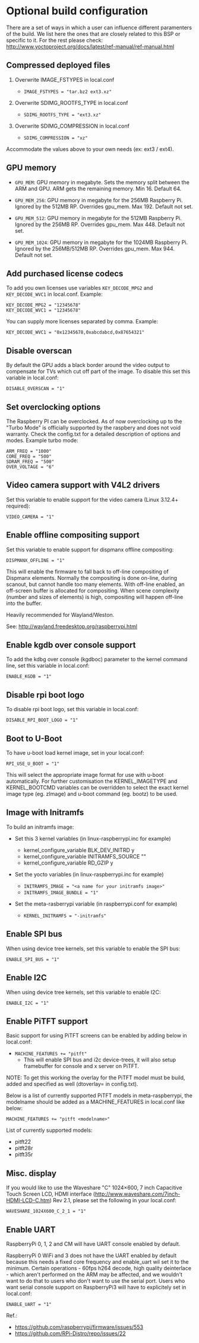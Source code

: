 # Optional build configuration

There are a set of ways in which a user can influence different paramenters of
the build. We list here the ones that are closely related to this BSP or
specific to it. For the rest please check:
<http://www.yoctoproject.org/docs/latest/ref-manual/ref-manual.html>

## Compressed deployed files

1. Overwrite IMAGE_FSTYPES in local.conf
    * `IMAGE_FSTYPES = "tar.bz2 ext3.xz"`

2. Overwrite SDIMG_ROOTFS_TYPE in local.conf
    * `SDIMG_ROOTFS_TYPE = "ext3.xz"`

3. Overwrite SDIMG_COMPRESSION in local.conf
    * `SDIMG_COMPRESSION = "xz"`

Accommodate the values above to your own needs (ex: ext3 / ext4).

## GPU memory

* `GPU_MEM`: GPU memory in megabyte. Sets the memory split between the ARM and
  GPU. ARM gets the remaining memory. Min 16. Default 64.

* `GPU_MEM_256`: GPU memory in megabyte for the 256MB Raspberry Pi. Ignored by
  the 512MB RP. Overrides gpu_mem. Max 192. Default not set.

* `GPU_MEM_512`: GPU memory in megabyte for the 512MB Raspberry Pi. Ignored by
  the 256MB RP. Overrides gpu_mem. Max 448. Default not set.

* `GPU_MEM_1024`: GPU memory in megabyte for the 1024MB Raspberry Pi. Ignored by
  the 256MB/512MB RP. Overrides gpu_mem. Max 944. Default not set.

## Add purchased license codecs

To add you own licenses use variables `KEY_DECODE_MPG2` and `KEY_DECODE_WVC1` in
local.conf. Example:

    KEY_DECODE_MPG2 = "12345678"
    KEY_DECODE_WVC1 = "12345678"

You can supply more licenses separated by comma. Example:

    KEY_DECODE_WVC1 = "0x12345678,0xabcdabcd,0x87654321"


## Disable overscan

By default the GPU adds a black border around the video output to compensate for
TVs which cut off part of the image. To disable this set this variable in
local.conf:

    DISABLE_OVERSCAN = "1"

## Set overclocking options

The Raspberry PI can be overclocked. As of now overclocking up to the "Turbo
Mode" is officially supported by the raspbery and does not void warranty. Check
the config.txt for a detailed description of options and modes. Example turbo
mode:

    ARM_FREQ = "1000"
    CORE_FREQ = "500"
    SDRAM_FREQ = "500"
    OVER_VOLTAGE = "6"

## Video camera support with V4L2 drivers

Set this variable to enable support for the video camera (Linux 3.12.4+
required):

    VIDEO_CAMERA = "1"

## Enable offline compositing support

Set this variable to enable support for dispmanx offline compositing:

    DISPMANX_OFFLINE = "1"

This will enable the firmware to fall back to off-line compositing of Dispmanx
elements. Normally the compositing is done on-line, during scanout, but cannot
handle too many elements. With off-line enabled, an off-screen buffer is
allocated for compositing. When scene complexity (number and sizes
of elements) is high, compositing will happen off-line into the buffer.

Heavily recommended for Wayland/Weston.

See: <http://wayland.freedesktop.org/raspberrypi.html>

## Enable kgdb over console support

To add the kdbg over console (kgdboc) parameter to the kernel command line, set
this variable in local.conf:

    ENABLE_KGDB = "1"

## Disable rpi boot logo

To disable rpi boot logo, set this variable in local.conf:

    DISABLE_RPI_BOOT_LOGO = "1"

## Boot to U-Boot

To have u-boot load kernel image, set in your local.conf:

    RPI_USE_U_BOOT = "1"

This will select the appropriate image format for use with u-boot automatically.
For further customisation the KERNEL_IMAGETYPE and KERNEL_BOOTCMD variables can
be overridden to select the exact kernel image type (eg. zImage) and u-boot
command (eg. bootz) to be used.

## Image with Initramfs

To build an initramfs image:

* Set this 3 kernel variables (in linux-raspberrypi.inc for example)
  - kernel_configure_variable BLK_DEV_INITRD y
  - kernel_configure_variable INITRAMFS_SOURCE ""
  - kernel_configure_variable RD_GZIP y

* Set the yocto variables (in linux-raspberrypi.inc for example)
  - `INITRAMFS_IMAGE = "<a name for your initramfs image>"`
  - `INITRAMFS_IMAGE_BUNDLE = "1"`

* Set the meta-rasberrypi variable (in raspberrypi.conf for example)
  - `KERNEL_INITRAMFS = "-initramfs"`

## Enable SPI bus

When using device tree kernels, set this variable to enable the SPI bus:

    ENABLE_SPI_BUS = "1"

## Enable I2C

When using device tree kernels, set this variable to enable I2C:

    ENABLE_I2C = "1"

## Enable PiTFT support

Basic support for using PiTFT screens can be enabled by adding below in
local.conf:

* `MACHINE_FEATURES += "pitft"`
  - This will enable SPI bus and i2c device-trees, it will also setup
    framebuffer for console and x server on PiTFT.

NOTE: To get this working the overlay for the PiTFT model must be build, added
and specified as well (dtoverlay=<driver> in config.txt).

Below is a list of currently supported PiTFT models in meta-raspberrypi, the
modelname should be added as a MACHINE_FEATURES in local.conf like below:

    MACHINE_FEATURES += "pitft <modelname>"

List of currently supported models:
* pitft22
* pitft28r
* pitft35r

## Misc. display

If you would like to use the Waveshare "C" 1024×600, 7 inch Capacitive Touch
Screen LCD, HDMI interface (<http://www.waveshare.com/7inch-HDMI-LCD-C.htm>) Rev
2.1, please set the following in your local.conf:

    WAVESHARE_1024X600_C_2_1 = "1"

## Enable UART

RaspberryPi 0, 1, 2 and CM will have UART console enabled by default.

RaspberryPi 0 WiFi and 3 does not have the UART enabled by default because this
needs a fixed core frequency and enable_uart wil set it to the minimum. Certain
operations - 60fps h264 decode, high quality deinterlace - which aren't
performed on the ARM may be affected, and we wouldn't want to do that to users
who don't want to use the serial port. Users who want serial console support on
RaspberryPi3 will have to explicitely set in local.conf:

    ENABLE_UART = "1"

Ref.:
* <https://github.com/raspberrypi/firmware/issues/553>
* <https://github.com/RPi-Distro/repo/issues/22>
